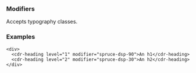 ### Modifiers

Accepts typography classes.

### Examples

```
<div>
  <cdr-heading level="1" modifier="spruce-dsp-90">An h1</cdr-heading>
  <cdr-heading level="2" modifier="spruce-dsp-30">An h2</cdr-heading>
</div>
```
